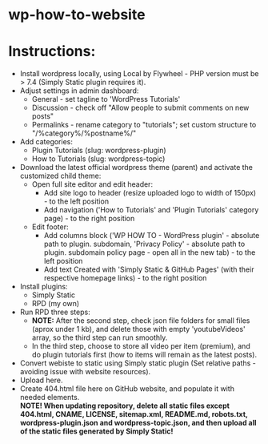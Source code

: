 # wp-how-to-website

# Instructions:
- Install wordpress locally, using Local by Flywheel - PHP version must be > 7.4 (Simply Static plugin requires it).
- Adjust settings in admin dashboard:
  - General - set tagline to 'WordPress Tutorials'
  - Discussion - check off "Allow people to submit comments on new posts"
  - Permalinks - rename category to "tutorials"; set custom structure to "/%category%/%postname%/"
- Add categories:
  - Plugin Tutorials (slug: wordpress-plugin)
  - How to Tutorials (slug: wordpress-topic)
- Download the latest official wordpress theme (parent) and activate the customized child theme:
  - Open full site editor and edit header:
    - Add site logo to header (resize uploaded logo to width of 150px) - to the left position
    - Add navigation ('How to Tutorials' and 'Plugin Tutorials' category page) - to the right position
  - Edit footer:
    - Add columns block ('WP HOW TO - WordPress plugin' - absolute path to plugin. subdomain, 'Privacy Policy' - absolute path to plugin. subdomain policy page - open all in the new tab) - to the left position
    - Add text Created with 'Simply Static & GitHub Pages' (with their respective homepage links) - to the right position
- Install plugins:
  - Simply Static
  - RPD (my own)
- Run RPD three steps:
  - <b>NOTE:</b> After the second step, check json file folders for small files (aprox under 1 kb), and delete those with empty 'youtubeVideos' array, so the third step can run smoothly.
  - In the third step, choose to store all video per item (premium), and do plugin tutorials first (how to items will remain as the latest posts).
- Convert webiste to static using Simply static plugin (Set relative paths - avoiding issue with website resources).
- Upload here.
- Create 404.html file here on GitHub website, and populate it with needed elements. <br>
<b>NOTE! When updating repository, delete all static files except 404.html, CNAME, LICENSE, sitemap.xml, README.md, robots.txt, wordpress-plugin.json and wordpress-topic.json, and then upload all of the static files generated by Simply Static!</b>

